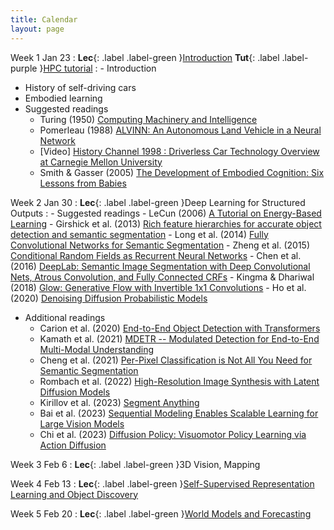 ```yaml
---
title: Calendar
layout: page
---
```


Week 1 Jan 23
: **Lec**{: .label .label-green }[Introduction](https://embodied-learning-vision-course.github.io/course-public/2025-spring/lectures/week01_intro.pdf)
  **Tut**{: .label .label-purple }[HPC tutorial](https://embodied-learning-vision-course.github.io/course-public/2025-spring/lab/lab1_hpc.pdf)
: - Introduction
  - History of self-driving cars
  - Embodied learning
  - Suggested readings
    - Turing (1950) [Computing Machinery and Intelligence](https://www.cs.ox.ac.uk/activities/ieg/e-library/sources/t_article.pdf)
	- Pomerleau (1988) [ALVINN: An Autonomous Land Vehicle in a Neural Network](https://proceedings.neurips.cc/paper/1988/file/812b4ba287f5ee0bc9d43bbf5bbe87fb-Paper.pdf)
	- [Video] [History Channel 1998 : Driverless Car Technology Overview at Carnegie Mellon University](https://www.youtube.com/watch?v=2KMAAmkz9go)
	- Smith & Gasser (2005) [The Development of Embodied Cognition: Six Lessons from Babies](https://cogdev.sitehost.iu.edu/labwork/6_lessons.pdf)

Week 2 Jan 30
: **Lec**{: .label .label-green }Deep Learning for Structured Outputs
: - Suggested readings
    - LeCun (2006) [A Tutorial on Energy-Based Learning](https://www.cs.toronto.edu/~vnair/ciar/lecun1.pdf)
    - Girshick et al. (2013) [Rich feature hierarchies for accurate object detection and semantic segmentation](https://arxiv.org/abs/1311.2524)
    - Long et al. (2014) [Fully Convolutional Networks for Semantic Segmentation](https://arxiv.org/abs/1411.4038)
    - Zheng et al. (2015) [Conditional Random Fields as Recurrent Neural Networks](https://arxiv.org/abs/1502.03240)
    - Chen et al. (2016) [DeepLab: Semantic Image Segmentation with Deep Convolutional Nets, Atrous Convolution, and Fully Connected CRFs](https://arxiv.org/abs/1606.00915)
    - Kingma & Dhariwal (2018) [Glow: Generative Flow with Invertible 1x1 Convolutions](https://arxiv.org/abs/1807.03039)
    - Ho et al. (2020) [Denoising Diffusion Probabilistic Models](https://arxiv.org/abs/2006.11239)
  - Additional readings
    - Carion et al. (2020) [End-to-End Object Detection with Transformers](https://arxiv.org/pdf/2005.12872)
    - Kamath et al. (2021) [MDETR -- Modulated Detection for End-to-End Multi-Modal Understanding](https://arxiv.org/abs/2104.12763)
    - Cheng et al. (2021) [Per-Pixel Classification is Not All You Need for Semantic Segmentation](https://arxiv.org/abs/2107.06278)
    - Rombach et al. (2022) [High-Resolution Image Synthesis with Latent Diffusion Models](https://arxiv.org/abs/2112.10752)
    - Kirillov et al. (2023) [Segment Anything](https://arxiv.org/abs/2304.02643)
    - Bai et al. (2023) [Sequential Modeling Enables Scalable Learning for Large Vision Models](https://arxiv.org/abs/2312.00785)
    - Chi et al. (2023) [Diffusion Policy: Visuomotor Policy Learning via Action Diffusion](https://arxiv.org/abs/2303.04137)

Week 3 Feb 6
: **Lec**{: .label .label-green }3D Vision, Mapping

Week 4 Feb 13
: **Lec**{: .label .label-green }[Self-Supervised Representation Learning and Object Discovery]()

Week 5 Feb 20
: **Lec**{: .label .label-green }[World Models and Forecasting]()
